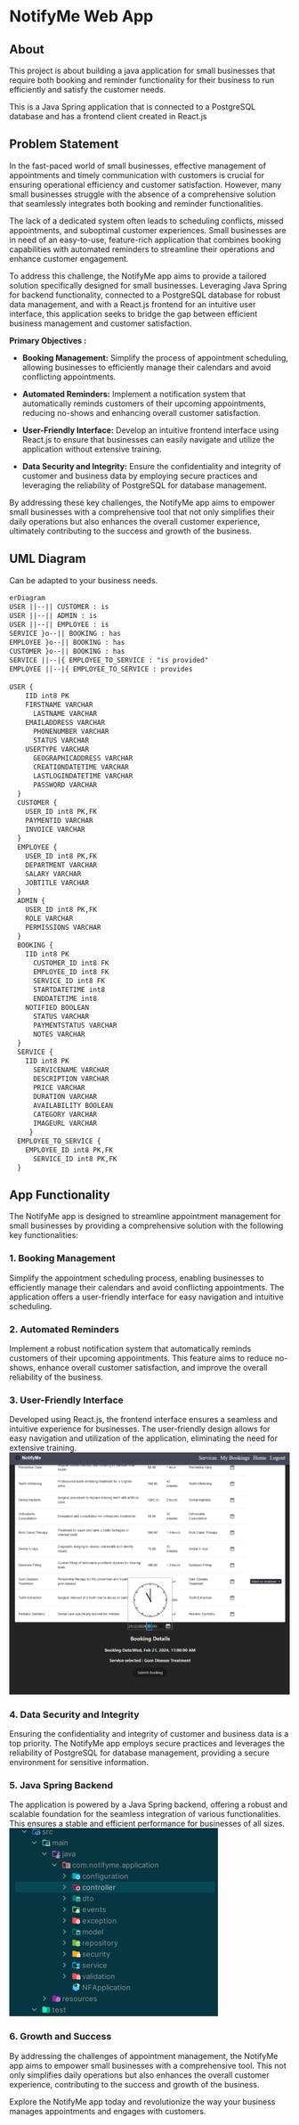 # NotifyMe Web App
## About
This project is about building a java application for small businesses that require both booking and reminder functionality for their business to run efficiently and satisfy the customer needs.

This is a Java Spring application that is connected to a PostgreSQL database and has a frontend client created in React.js

## Problem Statement
In the fast-paced world of small businesses, effective management of appointments and timely communication with customers is crucial for ensuring operational efficiency and customer satisfaction. However, many small businesses struggle with the absence of a comprehensive solution that seamlessly integrates both booking and reminder functionalities.

The lack of a dedicated system often leads to scheduling conflicts, missed appointments, and suboptimal customer experiences. Small businesses are in need of an easy-to-use, feature-rich application that combines booking capabilities with automated reminders to streamline their operations and enhance customer engagement.

To address this challenge, the NotifyMe app aims to provide a tailored solution specifically designed for small businesses. Leveraging Java Spring for backend functionality, connected to a PostgreSQL database for robust data management, and with a React.js frontend for an intuitive user interface, this application seeks to bridge the gap between efficient business management and customer satisfaction.

**Primary Objectives :**
- **Booking Management:** Simplify the process of appointment scheduling, allowing businesses to efficiently manage their calendars and avoid conflicting appointments.

- **Automated Reminders:** Implement a notification system that automatically reminds customers of their upcoming appointments, reducing no-shows and enhancing overall customer satisfaction.

- **User-Friendly Interface:** Develop an intuitive frontend interface using React.js to ensure that businesses can easily navigate and utilize the application without extensive training.

- **Data Security and Integrity:** Ensure the confidentiality and integrity of customer and business data by employing secure practices and leveraging the reliability of PostgreSQL for database management.

By addressing these key challenges, the NotifyMe app aims to empower small businesses with a comprehensive tool that not only simplifies their daily operations but also enhances the overall customer experience, ultimately contributing to the success and growth of the business.

## UML Diagram
Can be adapted to your business needs.
```mermaid
erDiagram
USER ||--|| CUSTOMER : is
USER ||--|| ADMIN : is
USER ||--|| EMPLOYEE : is
SERVICE }o--|| BOOKING : has
EMPLOYEE }o--|| BOOKING : has
CUSTOMER }o--|| BOOKING : has
SERVICE ||--|{ EMPLOYEE_TO_SERVICE : "is provided"
EMPLOYEE ||--|{ EMPLOYEE_TO_SERVICE : provides

USER {
    IID int8 PK
    FIRSTNAME VARCHAR 
	  LASTNAME VARCHAR
    EMAILADDRESS VARCHAR
	  PHONENUMBER VARCHAR
	  STATUS VARCHAR
    USERTYPE VARCHAR
	  GEOGRAPHICADDRESS VARCHAR
	  CREATIONDATETIME VARCHAR
	  LASTLOGINDATETIME VARCHAR
	  PASSWORD VARCHAR
  }
  CUSTOMER {
    USER_ID int8 PK,FK
    PAYMENTID VARCHAR
    INVOICE VARCHAR 
  }
  EMPLOYEE {
    USER_ID int8 PK,FK
    DEPARTMENT VARCHAR
    SALARY VARCHAR
    JOBTITLE VARCHAR
  }
  ADMIN {
    USER_ID int8 PK,FK
    ROLE VARCHAR
    PERMISSIONS VARCHAR
  }
  BOOKING {
    IID int8 PK
	  CUSTOMER_ID int8 FK
	  EMPLOYEE_ID int8 FK
	  SERVICE_ID int8 FK
	  STARTDATETIME int8 
	  ENDDATETIME int8
    NOTIFIED BOOLEAN
	  STATUS VARCHAR
	  PAYMENTSTATUS VARCHAR 
	  NOTES VARCHAR
  }
  SERVICE {
    IID int8 PK
	  SERVICENAME VARCHAR
	  DESCRIPTION VARCHAR
	  PRICE VARCHAR 
	  DURATION VARCHAR 
	  AVAILABILITY BOOLEAN
	  CATEGORY VARCHAR 
	  IMAGEURL VARCHAR 
	 }
  EMPLOYEE_TO_SERVICE {
    EMPLOYEE_ID int8 PK,FK
	  SERVICE_ID int8 PK,FK
  }

 ```

## App Functionality

The NotifyMe app is designed to streamline appointment management for small businesses by providing a comprehensive solution with the following key functionalities:

### 1. Booking Management

Simplify the appointment scheduling process, enabling businesses to efficiently manage their calendars and avoid conflicting appointments. The application offers a user-friendly interface for easy navigation and intuitive scheduling.

### 2. Automated Reminders

Implement a robust notification system that automatically reminds customers of their upcoming appointments. This feature aims to reduce no-shows, enhance overall customer satisfaction, and improve the overall reliability of the business.

### 3. User-Friendly Interface

Developed using React.js, the frontend interface ensures a seamless and intuitive experience for businesses. The user-friendly design allows for easy navigation and utilization of the application, eliminating the need for extensive training.
![UI](image-1.png)

### 4. Data Security and Integrity

Ensuring the confidentiality and integrity of customer and business data is a top priority. The NotifyMe app employs secure practices and leverages the reliability of PostgreSQL for database management, providing a secure environment for sensitive information.

### 5. Java Spring Backend

The application is powered by a Java Spring backend, offering a robust and scalable foundation for the seamless integration of various functionalities. This ensures a stable and efficient performance for businesses of all sizes.
![backend](image-2.png)

### 6. Growth and Success

By addressing the challenges of appointment management, the NotifyMe app aims to empower small businesses with a comprehensive tool. This not only simplifies daily operations but also enhances the overall customer experience, contributing to the success and growth of the business.

Explore the NotifyMe app today and revolutionize the way your business manages appointments and engages with customers.
